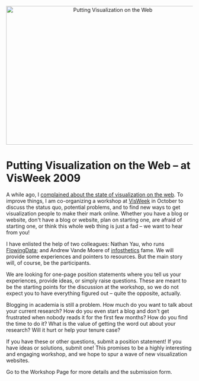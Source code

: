 <p align="center"><img src="https://media.eagereyes.org/media/2009/VisWebTeaser.jpg" border="0" alt="Putting Visualization on the Web" width="560" height="374" /></p>

# Putting Visualization on the Web – at VisWeek 2009

A while ago, I <a href="/blog/2009/a-better-vis-web-community">complained about the state of visualization on the web</a>. To improve things, I am co-organizing a workshop at <a href="http://vis.computer.org/VisWeek2009/">VisWeek</a> in October to discuss the status quo, potential problems, and to find new ways to get visualization people to make their mark online. Whether you have a blog or website, don't have a blog or website, plan on starting one, are afraid of starting one, or think this whole web thing is just a fad &ndash; we want to hear from you!

I have enlisted the help of two colleagues: Nathan Yau, who runs <a href="http://flowingdata.com/" target="_blank">FlowingData</a>; and Andrew Vande Moere of <a href="http://infosthetics.com/" target="_blank">infosthetics</a> fame. We will provide some experiences and pointers to resources. But the main story will, of course, be the participants.

We are looking for one-page position statements where you tell us your experiences, provide ideas, or simply raise questions. These are meant to be the starting points for the discussion at the workshop, so we do not expect you to have everything figured out &ndash; quite the opposite, actually.

Blogging in academia is still a problem. How much do you want to talk about your current research? How do you even start a blog and don't get frustrated when nobody reads it for the first few months? How do you find the time to do it? What is the value of getting the word out about your research? Will it hurt or help your tenure case?

If you have these or other questions, submit a position statement! If you have ideas or solutions, submit one! This promises to be a highly interesting and engaging workshop, and we hope to spur a wave of new visualization websites.

Go to the Workshop Page for more details and the submission form.
